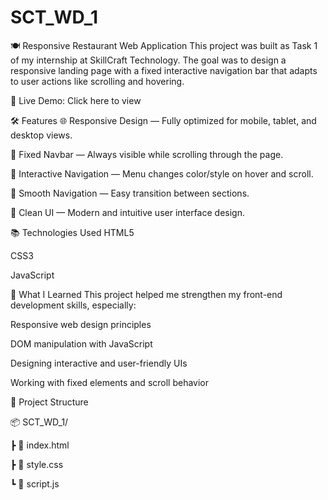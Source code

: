 # SCT_WD_1


🍽️ Responsive Restaurant Web Application
This project was built as Task 1 of my internship at SkillCraft Technology. The goal was to design a responsive landing page with a fixed interactive navigation bar that adapts to user actions like scrolling and hovering.

🔗 Live Demo: Click here to view

🛠️ Features
🌐 Responsive Design — Fully optimized for mobile, tablet, and desktop views.

📌 Fixed Navbar — Always visible while scrolling through the page.

🎨 Interactive Navigation — Menu changes color/style on hover and scroll.

🧭 Smooth Navigation — Easy transition between sections.

🧹 Clean UI — Modern and intuitive user interface design.

📚 Technologies Used
HTML5

CSS3

JavaScript 

🚀 What I Learned
This project helped me strengthen my front-end development skills, especially:

Responsive web design principles

DOM manipulation with JavaScript

Designing interactive and user-friendly UIs

Working with fixed elements and scroll behavior

📁 Project Structure

📦 SCT_WD_1/
 
 ┣ 📄 index.html
 
 ┣ 📄 style.css
 
 ┗ 📄 script.js


